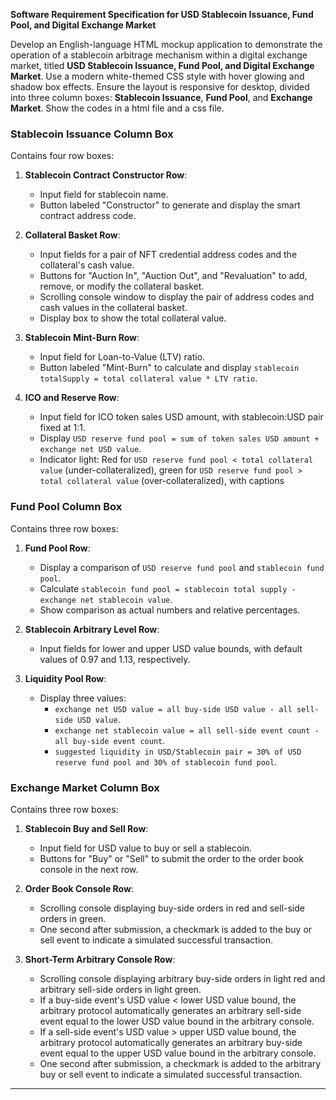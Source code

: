 **Software Requirement Specification for USD Stablecoin Issuance, Fund Pool, and Digital Exchange Market**

Develop an English-language HTML mockup application to demonstrate the operation of a stablecoin arbitrage mechanism within a digital exchange market, titled **USD Stablecoin Issuance, Fund Pool, and Digital Exchange Market**. Use a modern white-themed CSS style with hover glowing and shadow box effects. Ensure the layout is responsive for desktop, divided into three column boxes: **Stablecoin Issuance**, **Fund Pool**, and **Exchange Market**. Show the codes in a html file and a css file.

### Stablecoin Issuance Column Box
Contains four row boxes:

1. **Stablecoin Contract Constructor Row**:
   - Input field for stablecoin name.
   - Button labeled "Constructor" to generate and display the smart contract address code.

2. **Collateral Basket Row**:
   - Input fields for a pair of NFT credential address codes and the collateral's cash value.
   - Buttons for "Auction In", "Auction Out", and "Revaluation" to add, remove, or modify the collateral basket.
   - Scrolling console window to display the pair of address codes and cash values in the collateral basket.
   - Display box to show the total collateral value.

3. **Stablecoin Mint-Burn Row**:
   - Input field for Loan-to-Value (LTV) ratio.
   - Button labeled "Mint-Burn" to calculate and display `stablecoin totalSupply = total collateral value * LTV ratio`.

4. **ICO and Reserve Row**:
   - Input field for ICO token sales USD amount, with stablecoin:USD pair fixed at 1:1.
   - Display `USD reserve fund pool = sum of token sales USD amount + exchange net USD value`.
   - Indicator light: Red for `USD reserve fund pool < total collateral value` (under-collateralized), green for `USD reserve fund pool > total collateral value` (over-collateralized), with captions

### Fund Pool Column Box
Contains three row boxes:

1. **Fund Pool Row**:
   - Display a comparison of `USD reserve fund pool` and `stablecoin fund pool`.
   - Calculate `stablecoin fund pool = stablecoin total supply - exchange net stablecoin value`.
   - Show comparison as actual numbers and relative percentages.

2. **Stablecoin Arbitrary Level Row**:
   - Input fields for lower and upper USD value bounds, with default values of 0.97 and 1.13, respectively.

3. **Liquidity Pool Row**:
   - Display three values:
     - `exchange net USD value = all buy-side USD value - all sell-side USD value`.
     - `exchange net stablecoin value = all sell-side event count - all buy-side event count`.
     - `suggested liquidity in USD/Stablecoin pair = 30% of USD reserve fund pool and 30% of stablecoin fund pool`.

### Exchange Market Column Box
Contains three row boxes:

1. **Stablecoin Buy and Sell Row**:
   - Input field for USD value to buy or sell a stablecoin.
   - Buttons for "Buy" or "Sell" to submit the order to the order book console in the next row.

2. **Order Book Console Row**:
   - Scrolling console displaying buy-side orders in red and sell-side orders in green.
   - One second after submission, a checkmark is added to the buy or sell event to indicate a simulated successful transaction.

3. **Short-Term Arbitrary Console Row**:
   - Scrolling console displaying arbitrary buy-side orders in light red and arbitrary sell-side orders in light green.
   - If a buy-side event's USD value < lower USD value bound, the arbitrary protocol automatically generates an arbitrary sell-side event equal to the lower USD value bound in the arbitrary console.
   - If a sell-side event's USD value > upper USD value bound, the arbitrary protocol automatically generates an arbitrary buy-side event equal to the upper USD value bound in the arbitrary console.
   - One second after submission, a checkmark is added to the arbitrary buy or sell event to indicate a simulated successful transaction.

---

